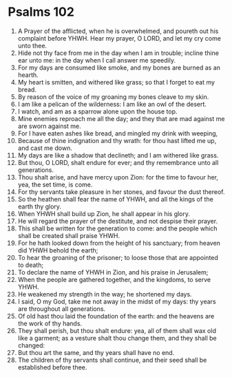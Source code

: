 ﻿# Psalms  102
1. A Prayer of the afflicted, when he is overwhelmed, and poureth out his complaint before YHWH. Hear my prayer, O LORD, and let my cry come unto thee. 
2. Hide not thy face from me in the day when I am in trouble; incline thine ear unto me: in the day when I call answer me speedily. 
3. For my days are consumed like smoke, and my bones are burned as an hearth. 
4. My heart is smitten, and withered like grass; so that I forget to eat my bread. 
5. By reason of the voice of my groaning my bones cleave to my skin. 
6. I am like a pelican of the wilderness: I am like an owl of the desert. 
7. I watch, and am as a sparrow alone upon the house top. 
8. Mine enemies reproach me all the day; and they that are mad against me are sworn against me. 
9. For I have eaten ashes like bread, and mingled my drink with weeping, 
10. Because of thine indignation and thy wrath: for thou hast lifted me up, and cast me down. 
11. My days are like a shadow that declineth; and I am withered like grass. 
12. But thou, O LORD, shalt endure for ever; and thy remembrance unto all generations. 
13. Thou shalt arise, and have mercy upon Zion: for the time to favour her, yea, the set time, is come. 
14. For thy servants take pleasure in her stones, and favour the dust thereof. 
15. So the heathen shall fear the name of YHWH, and all the kings of the earth thy glory. 
16. When YHWH shall build up Zion, he shall appear in his glory. 
17. He will regard the prayer of the destitute, and not despise their prayer. 
18. This shall be written for the generation to come: and the people which shall be created shall praise YHWH. 
19. For he hath looked down from the height of his sanctuary; from heaven did YHWH behold the earth; 
20. To hear the groaning of the prisoner; to loose those that are appointed to death; 
21. To declare the name of YHWH in Zion, and his praise in Jerusalem; 
22. When the people are gathered together, and the kingdoms, to serve YHWH. 
23. He weakened my strength in the way; he shortened my days. 
24. I said, O my God, take me not away in the midst of my days: thy years are throughout all generations. 
25. Of old hast thou laid the foundation of the earth: and the heavens are the work of thy hands. 
26. They shall perish, but thou shalt endure: yea, all of them shall wax old like a garment; as a vesture shalt thou change them, and they shall be changed: 
27. But thou art the same, and thy years shall have no end. 
28. The children of thy servants shall continue, and their seed shall be established before thee. 
